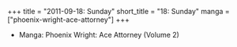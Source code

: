 +++
title = "2011-09-18: Sunday"
short_title = "18: Sunday"
manga = ["phoenix-wright-ace-attorney"]
+++


* Manga: Phoenix Wright: Ace Attorney (Volume 2)
